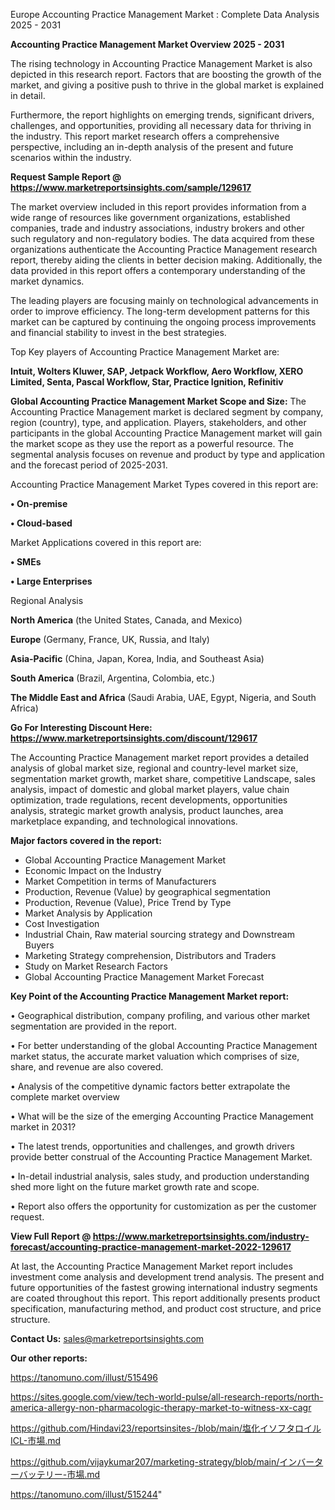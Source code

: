  Europe Accounting Practice Management Market : Complete Data Analysis 2025 - 2031

<Strong> Accounting Practice Management Market Overview 2025 - 2031</strong>

The rising technology in Accounting Practice Management Market is also depicted in this research report. Factors that are boosting the growth of the market, and giving a positive push to thrive in the global market is explained in detail.

Furthermore, the report highlights on emerging trends, significant drivers, challenges, and opportunities, providing all necessary data for thriving in the industry. This report market research offers a comprehensive perspective, including an in-depth analysis of the present and future scenarios within the industry.

<strong>Request Sample Report @ <a href=https://www.marketreportsinsights.com/sample/129617>https://www.marketreportsinsights.com/sample/129617</a></strong>

The market overview included in this report provides information from a wide range of resources like government organizations, established companies, trade and industry associations, industry brokers and other such regulatory and non-regulatory bodies. The data acquired from these organizations authenticate the Accounting Practice Management research report, thereby aiding the clients in better decision making. Additionally, the data provided in this report offers a contemporary understanding of the market dynamics.

The leading players are focusing mainly on technological advancements in order to improve efficiency. The long-term development patterns for this market can be captured by continuing the ongoing process improvements and financial stability to invest in the best strategies.

Top Key players of Accounting Practice Management Market are:

<strong>Intuit, Wolters Kluwer, SAP, Jetpack Workflow, Aero Workflow, XERO Limited, Senta, Pascal Workflow, Star, Practice Ignition, Refinitiv</strong>

<strong><b>Global Accounting Practice Management Market Scope and Size:</b></strong>
The Accounting Practice Management market is declared segment by company, region (country), type, and application. Players, stakeholders, and other participants in the global Accounting Practice Management market will gain the market scope as they use the report as a powerful resource. The segmental analysis focuses on revenue and product by type and application and the forecast period of 2025-2031.

Accounting Practice Management Market Types covered in this report are:

<strong>• On-premise

• Cloud-based</strong>

Market Applications covered in this report are:

<strong>• SMEs

• Large Enterprises</strong> 

Regional Analysis

<strong>North America</strong> (the United States, Canada, and Mexico)

<strong>Europe</strong> (Germany, France, UK, Russia, and Italy)

<strong>Asia-Pacific</strong> (China, Japan, Korea, India, and Southeast Asia)

<strong>South America</strong> (Brazil, Argentina, Colombia, etc.)

<strong>The Middle East and Africa</strong> (Saudi Arabia, UAE, Egypt, Nigeria, and South Africa)

<strong>Go For Interesting Discount Here: <a href=https://www.marketreportsinsights.com/discount/129617>https://www.marketreportsinsights.com/discount/129617</a></strong>

The Accounting Practice Management market report provides a detailed analysis of global market size, regional and country-level market size, segmentation market growth, market share, competitive Landscape, sales analysis, impact of domestic and global market players, value chain optimization, trade regulations, recent developments, opportunities analysis, strategic market growth analysis, product launches, area marketplace expanding, and technological innovations.

<strong><b>Major factors covered in the report:</b></strong>
<ul>
  <li>Global Accounting Practice Management Market </li>
  <li>Economic Impact on the Industry</li>
  <li>Market Competition in terms of Manufacturers</li>
  <li>Production, Revenue (Value) by geographical segmentation</li>
  <li>Production, Revenue (Value), Price Trend by Type</li>
  <li>Market Analysis by Application</li>
  <li>Cost Investigation</li>
  <li>Industrial Chain, Raw material sourcing strategy and Downstream Buyers</li>
  <li>Marketing Strategy comprehension, Distributors and Traders</li>
  <li>Study on Market Research Factors</li>
  <li>Global Accounting Practice Management Market Forecast</li>
</ul>

<strong><b>Key Point of the Accounting Practice Management Market report:</b></strong>

• Geographical distribution, company profiling, and various other market segmentation are provided in the report.

• For better understanding of the global Accounting Practice Management market status, the accurate market valuation which comprises of size, share, and revenue are also covered.

• Analysis of the competitive dynamic factors better extrapolate the complete market overview

• What will be the size of the emerging Accounting Practice Management market in 2031?

• The latest trends, opportunities and challenges, and growth drivers provide better construal of the Accounting Practice Management Market.

• In-detail industrial analysis, sales study, and production understanding shed more light on the future market growth rate and scope.

• Report also offers the opportunity for customization as per the customer request.

<strong><b>View Full Report @ <a href=https://www.marketreportsinsights.com/industry-forecast/accounting-practice-management-market-2022-129617>https://www.marketreportsinsights.com/industry-forecast/accounting-practice-management-market-2022-129617</a></b></strong>


At last, the Accounting Practice Management Market report includes investment come analysis and development trend analysis. The present and future opportunities of the fastest growing international industry segments are coated throughout this report. This report additionally presents product specification, manufacturing method, and product cost structure, and price structure.

<strong>Contact Us:</strong>
sales@marketreportsinsights.com

<strong>Our other reports:</strong>

<a href=https://tanomuno.com/illust/515496>https://tanomuno.com/illust/515496</a>

<a href=https://sites.google.com/view/tech-world-pulse/all-research-reports/north-america-allergy-non-pharmacologic-therapy-market-to-witness-xx-cagr>https://sites.google.com/view/tech-world-pulse/all-research-reports/north-america-allergy-non-pharmacologic-therapy-market-to-witness-xx-cagr</a>

<a href=https://github.com/Hindavi23/reportsinsites-/blob/main/塩化イソフタロイルICL-市場.md>https://github.com/Hindavi23/reportsinsites-/blob/main/塩化イソフタロイルICL-市場.md</a>

<a href=https://github.com/vijaykumar207/marketing-strategy/blob/main/インバーターバッテリー-市場.md>https://github.com/vijaykumar207/marketing-strategy/blob/main/インバーターバッテリー-市場.md</a>

<a href=https://tanomuno.com/illust/515244>https://tanomuno.com/illust/515244</a>"
